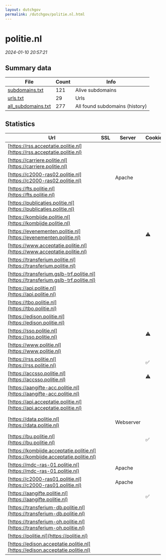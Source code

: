 ```yaml
---
layout: dutchgov
permalink: /dutchgov/politie.nl.html
---
```



# politie.nl
*2024-01-10 20:57:21*
## Summary data


| File       | Count | Info |
|------------|-------|------|
|[subdomains.txt](/data/politie.nl/subdomains.txt)|121|Alive subdomains|
|[urls.txt](/data/politie.nl/urls.txt)|29|Urls|
|[all_subdomains.txt](/data/politie.nl/all_subdomains.txt)|277|All found subdomains (history)|


## Statistics


| Url | SSL | Server | Cookie | HSTS | CSP | XFO | XXP | RP | Tech |Title |
|------------|-------|------|------|------|------|------|------|------|------|------|
|[https://rss.acceptatie.politie.nl](https://rss.acceptatie.politie.nl)| || |:white_check_mark: | :white_check_mark:| :white_check_mark: | :white_check_mark: | :white_check_mark: |HSTS|Access Denied|
|[https://carriere.politie.nl](https://carriere.politie.nl)| || |:white_check_mark: | :white_check_mark:| :white_check_mark: | :white_check_mark: | :white_check_mark: |HSTS|302 Found|
|[https://c2000-ras02.politie.nl](https://c2000-ras02.politie.nl)| |Apache| |:white_check_mark: |:warning: | :white_check_mark: | | :white_check_mark: |Apache HTTP Server HSTS|User Portal|
|[https://fts.politie.nl](https://fts.politie.nl)| || |:white_check_mark: | :white_check_mark:| :white_check_mark: | :white_check_mark: | :white_check_mark: |HSTS||
|[https://publicaties.politie.nl](https://publicaties.politie.nl)| || |:white_check_mark: | :white_check_mark:| :white_check_mark: | :white_check_mark: | :white_check_mark: |HSTS||
|[https://kombijde.politie.nl](https://kombijde.politie.nl)| || |:white_check_mark: | :white_check_mark:| :white_check_mark: | :white_check_mark: | :white_check_mark: |Bloomreach HSTS|Werken bij de po...|
|[https://evenementen.politie.nl](https://evenementen.politie.nl)| ||:warning: |:white_check_mark: |:warning: | :white_check_mark: | :white_check_mark: | :white_check_mark: |HSTS PayPal||
|[https://www.acceptatie.politie.nl](https://www.acceptatie.politie.nl)| || |:white_check_mark: | :white_check_mark:| :white_check_mark: | :white_check_mark: | :white_check_mark: |HSTS|Access Denied|
|[https://transferium.politie.nl](https://transferium.politie.nl)| || |:white_check_mark: | | :white_check_mark: | :white_check_mark: | :white_check_mark: |HSTS||
|[https://transferium.gslb-trf.politie.nl](https://transferium.gslb-trf.politie.nl)| || | | | | | :white_check_mark: |HSTS||
|[https://api.politie.nl](https://api.politie.nl)| || |:white_check_mark: | :white_check_mark:| :white_check_mark: | :white_check_mark: | :white_check_mark: |HSTS|Helaas is er een...|
|[https://tbo.politie.nl](https://tbo.politie.nl)| || | | | | | :white_check_mark: |HSTS|<font color="red...|
|[https://edison.politie.nl](https://edison.politie.nl)| || |:white_check_mark: | :white_check_mark:| :white_check_mark: | :white_check_mark: | :white_check_mark: |HSTS|404 Not Found|
|[https://sso.politie.nl](https://sso.politie.nl)| ||:warning: |:white_check_mark: | | :white_check_mark: | | :white_check_mark: |F5 BigIP HSTS||
|[https://www.politie.nl](https://www.politie.nl)| || |:white_check_mark: | :white_check_mark:| :white_check_mark: | :white_check_mark: | :white_check_mark: |Bloomreach HSTS|Home | politie.n...|
|[https://rss.politie.nl](https://rss.politie.nl)| ||:white_check_mark: |:white_check_mark: | :white_check_mark:| :white_check_mark: | :white_check_mark: | :white_check_mark: |HSTS|302 Found|
|[https://accsso.politie.nl](https://accsso.politie.nl)| ||:warning: |:white_check_mark: | | :white_check_mark: | | :white_check_mark: |F5 BigIP HSTS||
|[https://aangifte-acc.politie.nl](https://aangifte-acc.politie.nl)| || |:white_check_mark: | :white_check_mark:| :white_check_mark: | :white_check_mark: | :white_check_mark: |HSTS|Access Denied|
|[https://api.acceptatie.politie.nl](https://api.acceptatie.politie.nl)| || |:white_check_mark: | :white_check_mark:| :white_check_mark: | :white_check_mark: | :white_check_mark: |HSTS|Access Denied|
|[https://data.politie.nl](https://data.politie.nl)| |Webserver| |:white_check_mark: | :white_check_mark:| :white_check_mark: | | :white_check_mark: |Bootstrap:3.0.0 D3 HSTS NVD3|CBS Statline|
|[https://bu.politie.nl](https://bu.politie.nl)| ||:white_check_mark: |:white_check_mark: | | :white_check_mark: | :white_check_mark: | :white_check_mark: |F5 BigIP HSTS||
|[https://kombijde.acceptatie.politie.nl](https://kombijde.acceptatie.politie.nl)| || |:white_check_mark: | :white_check_mark:| :white_check_mark: | :white_check_mark: | :white_check_mark: |HSTS|Access Denied|
|[https://mdc-ras-01.politie.nl](https://mdc-ras-01.politie.nl)| |Apache| |:white_check_mark: |:warning: | :white_check_mark: | | :white_check_mark: |Apache HTTP Server HSTS|User Portal|
|[https://c2000-ras01.politie.nl](https://c2000-ras01.politie.nl)| |Apache| |:white_check_mark: |:warning: | :white_check_mark: | | :white_check_mark: |Apache HTTP Server HSTS|User Portal|
|[https://aangifte.politie.nl](https://aangifte.politie.nl)| ||:white_check_mark: |:white_check_mark: | :white_check_mark:| :white_check_mark: | :white_check_mark: | :white_check_mark: |HSTS||
|[https://transferium-db.politie.nl](https://transferium-db.politie.nl)| || |:white_check_mark: | | :white_check_mark: | :white_check_mark: | :white_check_mark: |HSTS||
|[https://transferium-oh.politie.nl](https://transferium-oh.politie.nl)| || |:white_check_mark: | | :white_check_mark: | :white_check_mark: | :white_check_mark: |HSTS||
|[https://politie.nl](https://politie.nl)| || |:white_check_mark: | :white_check_mark:| :white_check_mark: | :white_check_mark: | :white_check_mark: |HSTS||
|[https://edison.acceptatie.politie.nl](https://edison.acceptatie.politie.nl)| || |:white_check_mark: | :white_check_mark:| :white_check_mark: | :white_check_mark: | :white_check_mark: |HSTS|Access Denied|